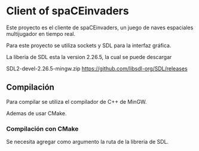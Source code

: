 # Client of spaCEinvaders

Este proyecto es el cliente de spaCEinvaders, un juego de naves
espaciales multijugador en tiempo real.

Para este proyecto se utiliza sockets y SDL para la interfaz gráfica.

La liberia de SDL esta la version 2.26.5, la cual se puede descargar

SDL2-devel-2.26.5-mingw.zip
https://github.com/libsdl-org/SDL/releases

## Compilación

Para compilar se utiliza el compilador de C++ de MinGW.

Ademas de usar CMake.

### Compilación con CMake

Se necesita agregar como argumento la ruta de la libreria de SDL.

```

